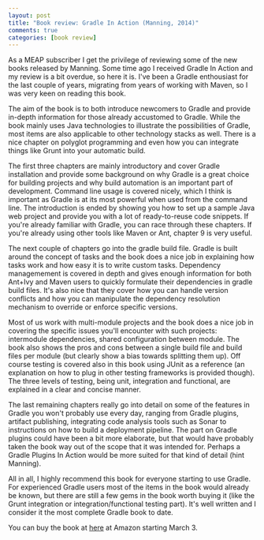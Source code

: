```yaml
---
layout: post
title: "Book review: Gradle In Action (Manning, 2014)"
comments: true
categories: [book review]
---
```


As a MEAP subscriber I get the privilege of reviewing some of the new books released by Manning. Some time ago I received Gradle In Action and my review is a bit overdue, so here it is. I've been a Gradle enthousiast for the last couple of years, migrating from years of working with Maven, so I was very keen on reading this book.<!--more-->

The aim of the book is to both introduce newcomers to Gradle and provide in-depth information for those already accustomed to Gradle. While the book mainly uses Java technologies to illustrate the possibilities of Gradle, most items are also applicable to other technology stacks as well. There is a nice chapter on polyglot programming and even how you can integrate things like Grunt into your automatic build.

The first three chapters are mainly introductory and cover Gradle installation and provide some background on why Gradle is a great choice for building projects and why build automation is an important part of development. Command line usage is covered nicely, which I think is important as Gradle is at its most powerful when used from the command line. The introduction is ended by showing you how to set up a sample Java web project and provide you with a lot of ready-to-reuse code snippets. If you're already familiar with Gradle, you can race through these chapters. If you're already using other tools like Maven or Ant, chapter 9 is very useful.

The next couple of chapters go into the gradle build file. Gradle is built around the concept of tasks and the book does a nice job in explaining how tasks work and how easy it is to write custom tasks. Dependency managemement is covered in depth and gives enough information for both Ant+Ivy and Maven users to quickly formulate their dependencies in gradle build files. It's also nice that they cover how you can handle version conflicts and how you can manipulate the dependency resolution mechanism to override or enforce specific versions.

Most of us work with multi-module projects and the book does a nice job in covering the specific issues you'll encounter with such projects: intermodule dependencies, shared configuration between module. The book also shows the pros and cons between a single build file and build files per module (but clearly show a bias towards splitting them up). Off course testing is covered also in this book using JUnit as a reference (an explanation on how to plug in other testing frameworks is provided though). The three levels of testing, being unit, integration and functional, are explained in a clear and concise manner.

The last remaining chapters really go into detail on some of the features in Gradle you won't probably use every day, ranging from Gradle plugins, artifact publishing, integrating code analysis tools such as Sonar to instructions on how to build a deployment pipeline. The part on Gradle plugins could have been a bit more elaborate, but that would have probably taken the book way out of the scope that it was intended for. Perhaps a Gradle Plugins In Action would be more suited for that kind of detail (hint Manning).

All in all, I highly recommend this book for everyone starting to use Gradle. For experienced Gradle users most of the items in the book would already be known, but there are still a few gems in the book worth buying it (like the Grunt integration or integration/functional testing part). It's well written and I consider it the most complete Gradle book to date.

You can buy the book at [here](http://www.amazon.com/Gradle-Action-Benjamin-Muschko/dp/1617291307/ref=sr_1_1?ie=UTF8&qid=1393496383&sr=8-1) at Amazon starting March 3.
